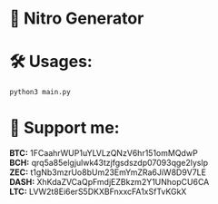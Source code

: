 # 🔭 Nitro Generator

# 🛠️ Usages: 

```
python3 main.py
```

# 🤝 Support me:

**BTC:** 1FCaahrWUP1uYLVLzQNzV6hr151omMQdwP </br>
**BCH:** qrq5a85elgjulwk43tzjfgsdszdp07093qge2lyslp </br>
**ZEC:** t1gNb3mzrUo8bUm23EmYmZRa6JiW8D9V7LE </br>
**DASH:** XhKdaZVCaQpFmdjEZBkzm2Y1UNhopCU6CA </br>
**LTC:** LVW2t8Ei6erS5DKXBFnxxcFA1xSfTvKGkX </br>
